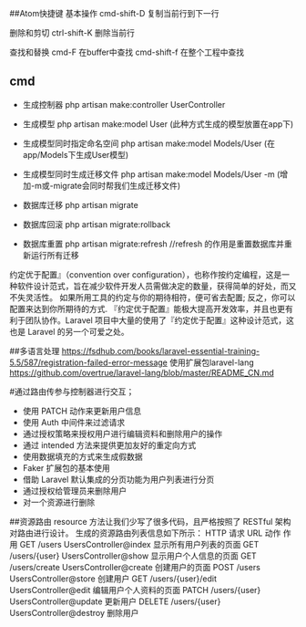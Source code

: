 ##Atom快捷键
基本操作
cmd-shift-D 复制当前行到下一行

删除和剪切
ctrl-shift-K 删除当前行

查找和替换
cmd-F 在buffer中查找
cmd-shift-f 在整个工程中查找


##   cmd
- 生成控制器 php artisan make:controller UserController
- 生成模型   php artisan make:model User (此种方式生成的模型放置在app下)
- 生成模型同时指定命名空间  php artisan make:model Models/User (在app/Models下生成User模型)
- 生成模型同时生成迁移文件  php artisan make:model Models/User -m (增加-m或-migrate会同时帮我们生成迁移文件)

- 数据库迁移 php artisan migrate
- 数据库回滚 php artisan migrate:rollback
- 数据库重置 php artisan migrate:refresh        //refresh 的作用是重置数据库并重新运行所有迁移


约定优于配置』（convention over configuration），也称作按约定编程，这是一种软件设计范式，旨在减少软件开发人员需做决定的数量，获得简单的好处，而又不失灵活性。
如果所用工具的约定与你的期待相符，便可省去配置; 反之，你可以配置来达到你所期待的方式.
『约定优于配置』能极大提高开发效率，并且也更有利于团队协作。Laravel 项目中大量的使用了『约定优于配置』这种设计范式，这也是 Laravel 的另一个可爱之处。


##多语言处理
https://fsdhub.com/books/laravel-essential-training-5.5/587/registration-failed-error-message
使用扩展包laravel-lang https://github.com/overtrue/laravel-lang/blob/master/README_CN.md

#通过路由传参与控制器进行交互；
- 使用 PATCH 动作来更新用户信息
- 使用 Auth 中间件来过滤请求
- 通过授权策略来授权用户进行编辑资料和删除用户的操作
- 通过 intended 方法来提供更加友好的重定向方式
- 使用数据填充的方式来生成假数据
- Faker 扩展包的基本使用
- 借助 Laravel 默认集成的分页功能为用户列表进行分页
- 通过授权给管理员来删除用户
- 对一个资源进行删除

##资源路由
resource 方法让我们少写了很多代码，且严格按照了 RESTful 架构对路由进行设计。
生成的资源路由列表信息如下所示：
HTTP 	请求			         URL		         动作	              作用
GET	  /users			       UsersController@index	 显示所有用户列表的页面
GET	  /users/{user}		   UsersController@show	   显示用户个人信息的页面
GET	  /users/create		   UsersController@create	 创建用户的页面
POST	/users			       UsersController@store	 创建用户
GET	  /users/{user}/edit UsersController@edit	   编辑用户个人资料的页面
PATCH	/users/{user}		   UsersController@update	 更新用户
DELETE	/users/{user}		 UsersController@destroy 删除用户
